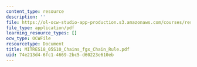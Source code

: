 ```yaml
---
content_type: resource
description: ''
file: https://ol-ocw-studio-app-production.s3.amazonaws.com/courses/res-18-005-highlights-of-calculus-spring-2010/74e213d46fc146692bc5d60223e610eb_MITRES18_05S10_Chains_fgx_Chain_Rule.pdf
file_type: application/pdf
learning_resource_types: []
ocw_type: OCWFile
resourcetype: Document
title: MITRES18_05S10_Chains_fgx_Chain_Rule.pdf
uid: 74e213d4-6fc1-4669-2bc5-d60223e610eb
---
```

